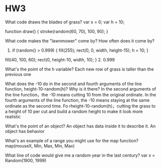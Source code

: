 # HW3
What code draws the blades of grass?
var x = 0;
var h = 10;

function draw() {
  stroke(random(60, 70), 100, 90);
}

What code makes the "lawnmower" come by? How often does it come by?
1. if (random() > 0.999) {
    fill(255);
    rect(0, 0, width, height-15);
    h = 10;
  }

  fill(40, 100, 60);
  rect(0, height-10, width, 10);
}
2. 0.999

What's the point of the h variable?
Each new row of grass is taller than the previous one

What does the -10 do in the second and fourth arguments of the line function, height-10-random(h)? Why is it there?
In the second arguments of the line function，the -10 means cutting 10 from the original ordinate.
In the fourth arguments of the line function, the -10 means staying at the same ordinate as the second time.
Fo rheight-10-random(h)，cutting the grass to a height of 10 per cut and build a random height to make it look more realistic

What's the point of an object?
An object has data inside it to describe it. An object has behavior

What's an example of a range you might use for the map function?
map(mouseX, Min, Max, Min, Max)

What line of code would give me a random year in the last century?
var x = Random(1900, 1999)
